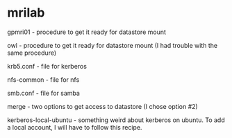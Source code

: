 # mrilab
gpmri01 - procedure to get it ready for datastore mount

owl - procedure to get it ready for datastore mount (I had trouble with the same procedure)

krb5.conf - file for kerberos

nfs-common - file for nfs

smb.conf - file for samba

merge - two options to get access to datastore (I chose option #2)

kerberos-local-ubuntu - something weird about kerberos on ubuntu. To add a local account, I will have to follow this recipe.
